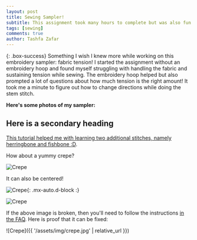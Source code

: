 ```yaml
---
layout: post
title: Sewing Sampler!
subtitle: This assignment took many hours to complete but was also fun.
tags: [sewing]
comments: true
author: Tashfa Zafar
---
```


{: .box-success}
Something I wish I knew more while working on this embroidery sampler: fabric tension! I started the assignment without an embroidery hoop and found myself struggling with handling the fabric and sustaining tension while sewing. The embroidery hoop helped but also prompted a lot of questions about how much tension is the right amount! It took me a minute to figure out how to change directions while doing the stem stitch.  

**Here's some photos of my sampler:**



## Here is a secondary heading

[This tutorial helped me with learning two additional stitches, namely herringbone and fishbone :D](https://youtu.be/QBQ_a0WrE3Y?si=1NAc6kG0WJ_MEtyi).

How about a yummy crepe?

![Crepe](https://beautifuljekyll.com/assets/img/crepe.jpg)

It can also be centered!

![Crepe](https://beautifuljekyll.com/assets/img/crepe.jpg){: .mx-auto.d-block :}


![Crepe](/assets/img/crepe.jpg)

If the above image is broken, then you'll need to follow the instructions [in the FAQ](https://beautifuljekyll.com/faq/#links-in-project-page). Here is proof that it can be fixed:

![Crepe]({{ '/assets/img/crepe.jpg' | relative_url }})
